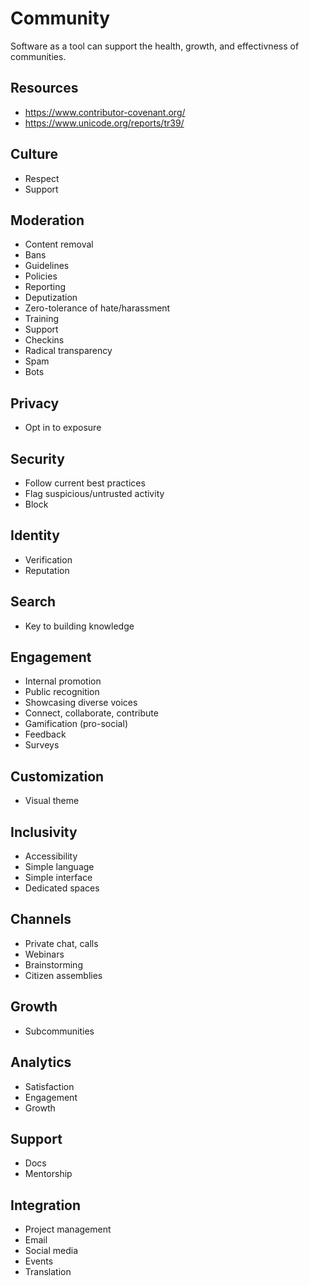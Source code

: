 # Community

Software as a tool can support the health, growth, and effectivness of communities.

## Resources

- https://www.contributor-covenant.org/
- https://www.unicode.org/reports/tr39/

## Culture

- Respect
- Support

## Moderation

- Content removal
- Bans
- Guidelines
- Policies
- Reporting
- Deputization
- Zero-tolerance of hate/harassment
- Training
- Support
- Checkins
- Radical transparency
- Spam
- Bots

## Privacy

- Opt in to exposure

## Security

- Follow current best practices
- Flag suspicious/untrusted activity
- Block

## Identity

- Verification
- Reputation

## Search

- Key to building knowledge

## Engagement

- Internal promotion
- Public recognition
- Showcasing diverse voices
- Connect, collaborate, contribute
- Gamification (pro-social)
- Feedback
- Surveys

## Customization

- Visual theme

## Inclusivity

- Accessibility
- Simple language
- Simple interface
- Dedicated spaces

## Channels

- Private chat, calls
- Webinars
- Brainstorming
- Citizen assemblies

## Growth

- Subcommunities

## Analytics

- Satisfaction
- Engagement
- Growth

## Support

- Docs
- Mentorship

## Integration

- Project management
- Email
- Social media
- Events
- Translation
